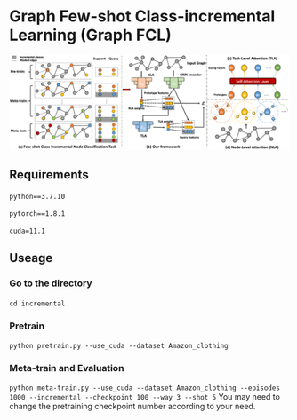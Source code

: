 # Graph Few-shot Class-incremental Learning (Graph FCL)
![Alt text](frame.png)
## Requirements
`python==3.7.10`

`pytorch==1.8.1`

`cuda=11.1`

## Useage
### Go to the directory
`cd incremental`
### Pretrain
`python pretrain.py --use_cuda --dataset Amazon_clothing` 
### Meta-train and Evaluation 
`python meta-train.py --use_cuda --dataset Amazon_clothing --episodes 1000 --incremental --checkpoint 100 --way 3 --shot 5`
You may need to change the pretraining checkpoint number according to your need.
